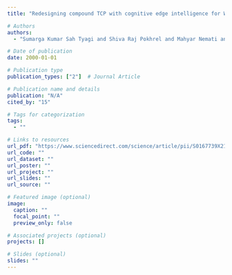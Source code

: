 ```yaml
---
title: "Redesigning compound TCP with cognitive edge intelligence for WiFi-based IoT"

# Authors
authors:
  - "Sumarga Kumar Sah Tyagi and Shiva Raj Pokhrel and Mahyar Nemati and Deepak Kumar Jain and Gang Li and Jinho Choi"

# Date of publication
date: 2000-01-01

# Publication type
publication_types: ["2"]  # Journal Article

# Publication name and details
publication: "N/A"
cited_by: "15"

# Tags for categorization
tags:
  - ""

# Links to resources
url_pdf: "https://www.sciencedirect.com/science/article/pii/S0167739X21002909"  # Link to the resource
url_code: ""
url_dataset: ""
url_poster: ""
url_project: ""
url_slides: ""
url_source: ""

# Featured image (optional)
image:
  caption: ""
  focal_point: ""
  preview_only: false

# Associated projects (optional)
projects: []

# Slides (optional)
slides: ""
---
```

